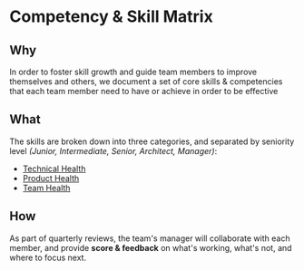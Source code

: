 # Competency & Skill Matrix

## Why

In order to foster skill growth and guide team members to improve themselves and others, we document a set of core skills & competencies that each team member need to have or achieve in order to be effective

## What

The skills are broken down into three categories, and separated by seniority level _(Junior, Intermediate, Senior, Architect, Manager)_:

- [Technical Health](./tech.md)
- [Product Health](./product.md)
- [Team Health](./team.md)

## How

As part of quarterly reviews, the team's manager will collaborate with each member, and provide **score & feedback** on what's working, what's not, and where to focus next.

